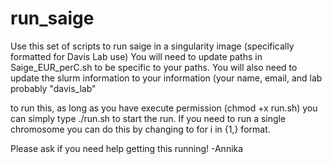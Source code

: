 # run_saige
Use this set of scripts to run saige in a singularity image (specifically formatted for Davis Lab use)
You will need to update paths in Saige_EUR_perC.sh to be specific to your paths. 
You will also need to update the slurm information to your information (your name, email, and lab probably "davis_lab"

to run this, as long as you have execute permission (chmod +x run.sh) you can simply type ./run.sh to start the run.
If you need to run a single chromosome you can do this by changing to for i in {1,} format. 

Please ask if you need help getting this running! -Annika
